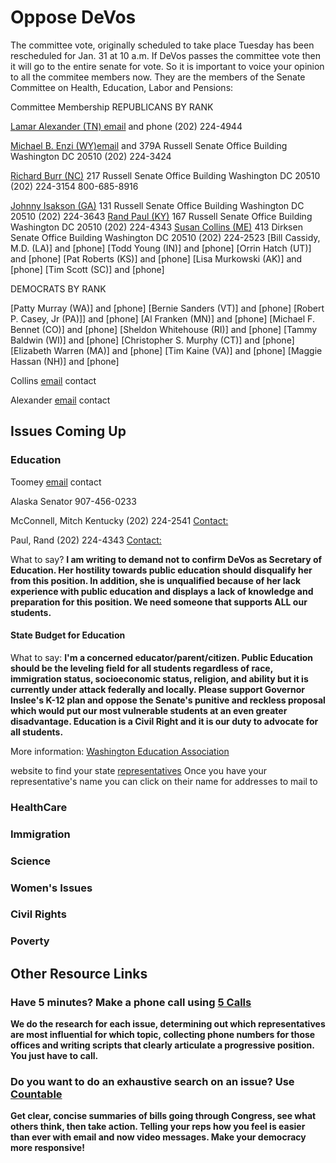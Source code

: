 # Oppose DeVos
The committee vote, originally scheduled to take place Tuesday has been rescheduled for Jan. 31 at 10 a.m.  If DeVos passes the committee vote then it will go to the entire senate for vote.
So it is important to voice your opinion to all the commitee members now. 
They are the members of the Senate Committee on Health, Education, Labor and Pensions:

Committee Membership
REPUBLICANS BY RANK

[Lamar Alexander (TN) email](https://www.collins.senate.gov/contact) and phone (202) 224-4944 

[Michael B. Enzi (WY)email](http://www.enzi.senate.gov/public/index.cfm/contact?p=e-mail-senator-enzi) and 379A Russell Senate Office Building Washington DC 20510
(202) 224-3424 

[Richard Burr (NC)](https://www.burr.senate.gov/contact/email) 217 Russell Senate Office Building Washington DC 20510
(202) 224-3154
800-685-8916

[Johnny Isakson (GA)](https://www.isakson.senate.gov/public/index.cfm/email-me) 131 Russell Senate Office Building Washington DC 20510
(202) 224-3643
[Rand Paul (KY)](https://www.paul.senate.gov/connect/email-rand) 167 Russell Senate Office Building Washington DC 20510
(202) 224-4343
[Susan Collins (ME)](https://www.collins.senate.gov/contact) 413 Dirksen Senate Office Building Washington DC 20510
(202) 224-2523
[Bill Cassidy, M.D. (LA)] and [phone] [Todd Young (IN)] and [phone] [Orrin  Hatch (UT)] and [phone] [Pat Roberts (KS)] and [phone] [Lisa Murkowski (AK)] and [phone] [Tim Scott (SC)] and [phone]

DEMOCRATS BY RANK

[Patty Murray (WA)] and [phone] [Bernie Sanders (VT)] and [phone] [Robert P. Casey, Jr (PA)]] and [phone] [Al Franken (MN)] and [phone] [Michael F. Bennet (CO)] and [phone] [Sheldon Whitehouse (RI)] and [phone] [Tammy Baldwin (WI)] and [phone] [Christopher S. Murphy (CT)] and [phone] [Elizabeth Warren (MA)] and [phone] [Tim Kaine (VA)] and [phone] [Maggie  Hassan (NH)] and [phone]


 Collins [email](https://www.collins.senate.gov/contact) contact
 
 Alexander [email](https://www.collins.senate.gov/contact) contact
 
 ## Issues Coming Up

### Education


 
 Toomey [email](https://www.toomey.senate.gov/?p=contact) contact
 
Alaska Senator 907-456-0233

McConnell, Mitch Kentucky
(202) 224-2541
[Contact:](www.mcconnell.senate.gov/public/index.cfm?p=contact)

Paul, Rand 
(202) 224-4343
[Contact:](www.paul.senate.gov/connect/email-rand)


What to say?
__I am writing to demand not to confirm DeVos as Secretary of Education. Her hostility towards public education should disqualify her from this position. In addition, she is unqualified because of her lack experience with public education and displays a lack of knowledge and preparation for this position. We need someone that supports ALL our students.__
 
#### State Budget for Education

What to say: __I'm a concerned educator/parent/citizen. Public Education should be the leveling field for all students regardless of race, immigration status, socioeconomic status, religion, and ability but it is currently under attack federally and locally. Please support Governor Inslee's K-12 plan and oppose the Senate's punitive and reckless proposal which would put our most vulnerable students at an even greater disadvantage. Education is a Civil Right and it is our duty to advocate for all students.__

More information: [Washington Education Association](https://www.washingtonea.org/ourvoice) 

website to find your state [representatives](http://app.leg.wa.gov/DistrictFinder/)
Once you have your representative's name you can click on their name for
addresses to mail to



### HealthCare

### Immigration

### Science

### Women's Issues

### Civil Rights

### Poverty

## Other Resource Links

### Have 5 minutes? Make a phone call using [5 Calls](https://5calls.org/)
__We do the research for each issue, determining out which representatives are most influential for which topic, collecting phone numbers for those offices and writing scripts that clearly articulate a progressive position. You just have to call.__


### Do you want to do an exhaustive search on an issue? Use [Countable](https://www.countable.us/)

__Get clear, concise summaries of bills going through Congress, see what others think, then take action. Telling your reps how you feel is easier than ever with email and now video messages. Make your democracy more responsive!__

